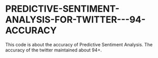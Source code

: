 # PREDICTIVE-SENTIMENT-ANALYSIS-FOR-TWITTER---94-ACCURACY
This code is about the accuracy of Predictive Sentiment Analysis.
The accuracy of the twitter maintained about 94+.
